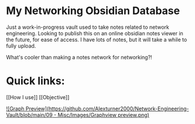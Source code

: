 # My Networking Obsidian Database
Just a work-in-progress vault used to take notes related to network engineering. Looking to publish this on an online obsidian notes viewer in the future, for ease of access. I have lots of notes, but it will take a while to fully upload.

What's cooler than making a notes network for networking?!

# Quick links:
[[How I use]]
[[Objective]]

[![Graph Preview](https://github.com/Alexturner2000/Network-Engineering-Vault/blob/main/09 - Misc/Images/Graphview preview.png)](https://github.com/Alexturner2000/Network-Engineering-Vault/blob/main/09%20-%20Misc/Images/Graphview%20preview.png)

